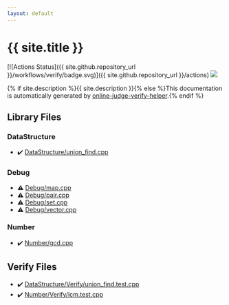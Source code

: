 ```yaml
---
layout: default
---
```


<!-- mathjax config similar to math.stackexchange -->
<script type="text/javascript" async
  src="https://cdnjs.cloudflare.com/ajax/libs/mathjax/2.7.5/MathJax.js?config=TeX-MML-AM_CHTML">
</script>
<script type="text/x-mathjax-config">
  MathJax.Hub.Config({
    TeX: { equationNumbers: { autoNumber: "AMS" }},
    tex2jax: {
      inlineMath: [ ['$','$'] ],
      processEscapes: true
    },
    "HTML-CSS": { matchFontHeight: false },
    displayAlign: "left",
    displayIndent: "2em"
  });
</script>

<script type="text/javascript" src="https://cdnjs.cloudflare.com/ajax/libs/jquery/3.4.1/jquery.min.js"></script>
<script src="https://cdn.jsdelivr.net/npm/jquery-balloon-js@1.1.2/jquery.balloon.min.js" integrity="sha256-ZEYs9VrgAeNuPvs15E39OsyOJaIkXEEt10fzxJ20+2I=" crossorigin="anonymous"></script>
<script type="text/javascript" src="assets/js/copy-button.js"></script>
<link rel="stylesheet" href="assets/css/copy-button.css" />


# {{ site.title }}

[![Actions Status]({{ site.github.repository_url }}/workflows/verify/badge.svg)]({{ site.github.repository_url }}/actions)
<a href="{{ site.github.repository_url }}"><img src="https://img.shields.io/github/last-commit/{{ site.github.owner_name }}/{{ site.github.repository_name }}" /></a>

{% if site.description %}{{ site.description }}{% else %}This documentation is automatically generated by <a href="https://github.com/kmyk/online-judge-verify-helper">online-judge-verify-helper</a>.{% endif %}

## Library Files

<div id="5e248f107086635fddcead5bf28943fc"></div>

### DataStructure

* :heavy_check_mark: <a href="library/DataStructure/union_find.cpp.html">DataStructure/union_find.cpp</a>


<div id="a603905470e2a5b8c13e96b579ef0dba"></div>

### Debug

* :warning: <a href="library/Debug/map.cpp.html">Debug/map.cpp</a>
* :warning: <a href="library/Debug/pair.cpp.html">Debug/pair.cpp</a>
* :warning: <a href="library/Debug/set.cpp.html">Debug/set.cpp</a>
* :warning: <a href="library/Debug/vector.cpp.html">Debug/vector.cpp</a>


<div id="b2ee912b91d69b435159c7c3f6df7f5f"></div>

### Number

* :heavy_check_mark: <a href="library/Number/gcd.cpp.html">Number/gcd.cpp</a>


## Verify Files

* :heavy_check_mark: <a href="verify/DataStructure/Verify/union_find.test.cpp.html">DataStructure/Verify/union_find.test.cpp</a>
* :heavy_check_mark: <a href="verify/Number/Verify/lcm.test.cpp.html">Number/Verify/lcm.test.cpp</a>


